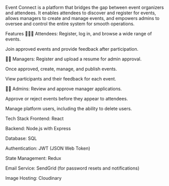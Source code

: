 Event Connect is a platform that bridges the gap between event organizers and attendees. It enables attendees to discover and register for events, allows managers to create and manage events, and empowers admins to oversee and control the entire system for smooth operations.

Features
🧑‍🤝‍🧑 Attendees:
Register, log in, and browse a wide range of events.

Join approved events and provide feedback after participation.

🧑‍💼 Managers:
Register and upload a resume for admin approval.

Once approved, create, manage, and publish events.

View participants and their feedback for each event.

👨‍💻 Admins:
Review and approve manager applications.

Approve or reject events before they appear to attendees.

Manage platform users, including the ability to delete users.

Tech Stack
Frontend: React

Backend: Node.js with Express

Database: SQL

Authentication: JWT (JSON Web Token)

State Management: Redux

Email Service: SendGrid (for password resets and notifications)

Image Hosting: Cloudinary
